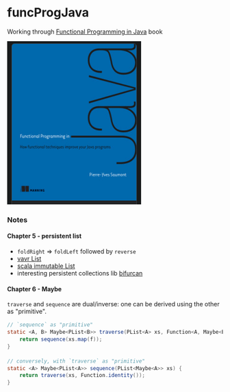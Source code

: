 # funcProgJava
Working through [Functional Programming in Java](https://www.manning.com/books/functional-programming-in-java) book

![Func Prog Java from Manning Publications](BookCover.png "Func Prog Java from Manning Publications")

### Notes

#### Chapter 5 - persistent list

- `foldRight` => `foldLeft` followed by `reverse`
- [vavr List](https://github.com/vavr-io/vavr/blob/master/src/main/java/io/vavr/collection/List.java#L811)
- [scala immutable List](https://github.com/scala/scala/blob/2.13.x/src/library/scala/collection/immutable/List.scala)
- interesting persistent collections lib [bifurcan](https://github.com/lacuna/bifurcan/blob/master/doc/comparison.md)

#### Chapter 6 - Maybe

`traverse` and `sequence` are dual/inverse: one can be derived using the other as "primitive".

```java
// `sequence` as "primitive"
static <A, B> Maybe<PList<B>> traverse(PList<A> xs, Function<A, Maybe<B>> f) {
    return sequence(xs.map(f));
}

// conversely, with `traverse` as "primitive"
static <A> Maybe<PList<A>> sequence(PList<Maybe<A>> xs) {
    return traverse(xs, Function.identity());
}
```
